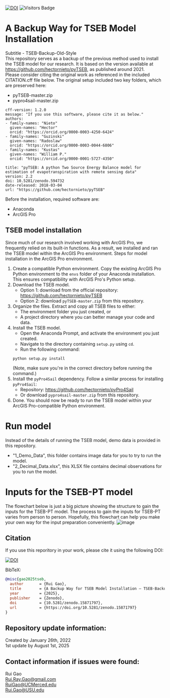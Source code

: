 [![DOI](https://zenodo.org/badge/452388873.svg)](https://doi.org/10.5281/zenodo.15871796)
![Visitors Badge](https://visitor-badge.laobi.icu/badge?page_id=RuiGao9.Group_Materials)<br>

# A Backup Way for TSEB Model Installation 
Subtitle - TSEB-Backup-Old-Style <br>
This repository serves as a backup of the previous method used to install the TSEB model for our research. It is based on the version available at https://github.com/hectornieto/pyTSEB, as published around 2021.<br>
Please consider citing the original work as referenced in the included CITATION.cff file below.
The original setup included two key folders, which are preserved here:
- pyTSEB-master.zip
- pypro4sail-master.zip
```
cff-version: 1.2.0
message: "If you use this software, please cite it as below."
authors:
- family-names: "Nieto"
  given-names: "Hector"
  orcid: "https://orcid.org/0000-0003-4250-6424"
- family-names: "Guzinski"
  given-names: "Radoslaw"
  orcid: "https://orcid.org/0000-0003-0044-6806"
- family-names: "Kustas"
  given-names: "William P."
  orcid: "https://orcid.org/0000-0001-5727-4350"

title: "pyTSEB: A python Two Source Energy Balance model for estimation of evapotranspiration with remote sensing data"
version: 2.2
doi: 10.5281/zenodo.594732
date-released: 2018-03-04
url: "https://github.com/hectornieto/pyTSEB"
```

Before the installation, required software are: <br>
- Anaconda
- ArcGIS Pro <br>

## TSEB model installation
Since much of our research involved working with ArcGIS Pro, we frequently relied on its built-in functions. As a result, we installed and ran the TSEB model within the ArcGIS Pro environment.
Steps for model installation in the ArcGIS Pro environment.
1. Create a compatible Python environment.
Copy the existing ArcGIS Pro Python environment to the `envs` folder of your Anaconda installation. This ensures compatibility with ArcGIS Pro's Python setup.
2. Download the TSEB model.
    - Option 1: download from the official repository: https://github.com/hectornieto/pyTSEB
    - Option 2: download `pyTSEB-master.zip` from this repository.
3. Organize the files.
Extract and copy all TSEB files to either:
    - The environment folder you just created, or
    - A project directory where you can better manage your code and data.
4. Install the TSEB model.
    - Open the Anaconda Prompt, and activate the environment you just created.
    - Navigate to the directory containing `setup.py` using `cd`.
    - Run the following command:
    ```
    python setup.py install
    ```
    (Note, make sure you're in the correct directory before running the command.)
5. Install the `pyPro4Sail` dependency.
Follow a similar process for installing `pyPro4Sail`:
    - Repository: https://github.com/hectornieto/pyPro4Sail
    - Or download `pypro4sail-master.zip` from this repository.
6. Done.
You should now be ready to run the TSEB model within your ArcGIS Pro-compatible Python environment.

# Run model
Instead of the details of running the TSEB model, demo data is provided in this repository.
- "1_Demo_Data", this folder contains image data for you to try to run the model.
- "2_Decimal_Data.xlsx", this XLSX file contains decimal observations for you to run the model.

# Inputs for the TSEB-PT model
The flowchart below is just a big picture showing the structure to gain the inputs for the TSEB-PT model. The process to gain the inputs for TSEB-PT varies from person to person. Hopefully, this flowchart can help you make your own way for the input preparation conveniently.
![image](https://user-images.githubusercontent.com/51354367/153303524-212734e0-a07b-4169-a4ea-f63a83727422.png)

## Citation
If you use this reporitory in your work, please cite it using the following DOI:

[![DOI](https://zenodo.org/badge/DOI/10.5281/zenodo.15871797.svg)](https://doi.org/10.5281/zenodo.15871797)

BibTeX:
```bibtex
@misc{gao2025tseb,
  author       = {Rui Gao},
  title        = {A Backup Way for TSEB Model Installation – TSEB-Backup-Old-Style},
  year         = {2025},
  publisher    = {Zenodo},
  doi          = {10.5281/zenodo.15871797},
  url          = {https://doi.org/10.5281/zenodo.15871797}
}
```

## Repository update information:
Created by January 26th, 2022 <br>
1st update by August 1st, 2025 <br>

## Contact information if issues were found:
Rui Gao<br>
Rui.Ray.Gao@gmail.com<br>
RuiGao@UCMerced.edu<br>
Rui.Gao@USU.edu